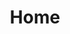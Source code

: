 ---
home: true
title: Home
features:
  - title: Merchant of Venice
    details: With mirth and laughter let old wrinkles come. And let my liver rather heat with wine.
  - title: Don Quixote
    details: Do you see over yonder, friend Sancho, thirty or forty hulking giants? I intend to do battle with them and slay them.
  - title: Socrates
    details: An enigmatic figure and a Greek philosopher from Athens who is credited as a founder of Western philosophy.
  - title: John von Neumann
    details: Von Neumann was a Hungarian-American mathematician, physicist, computer scientist, engineer and polymath.
  - title: Usain Bolt
    details: Usain St. Leo Bolt is a retired Jamaican sprinter, widely considered to be the greatest sprinter of all time.
  - title: Home With Kids
    details: Most episodes involve the parents' attempts to act as a good example for their children and teach them know right from wrong.
footer: CC Licensed | Copyright © 2021-present Linsto
---
